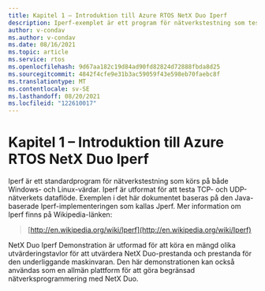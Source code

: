 ```yaml
---
title: Kapitel 1 – Introduktion till Azure RTOS NetX Duo Iperf
description: Iperf-exemplet är ett program för nätverkstestning som testar TCP- och UDP-nätverkets dataflöde.
author: v-condav
ms.author: v-condav
ms.date: 08/16/2021
ms.topic: article
ms.service: rtos
ms.openlocfilehash: 9d67aa182c19d84ad90fd82824d72888fbda8d25
ms.sourcegitcommit: 4842f4cfe9e31b3ac59059f43e598eb70faebc8f
ms.translationtype: MT
ms.contentlocale: sv-SE
ms.lasthandoff: 08/20/2021
ms.locfileid: "122610017"
---
```

# <a name="chapter-1---introduction-to-azure-rtos-netx-duo-iperf"></a>Kapitel 1 – Introduktion till Azure RTOS NetX Duo Iperf

Iperf är ett standardprogram för nätverkstestning som körs på både Windows- och Linux-värdar. Iperf är utformat för att testa TCP- och UDP-nätverkets dataflöde. Exemplen i det här dokumentet baseras på den Java-baserade Iperf-implementeringen som kallas Jperf. Mer information om Iperf finns på Wikipedia-länken:

> [http://en.wikipedia.org/wiki/Iperf](http://en.wikipedia.org/wiki/Iperf)

NetX Duo Iperf Demonstration är utformad för att köra en mängd olika utvärderingstavlor för att utvärdera NetX Duo-prestanda och prestanda för den underliggande maskinvaran. Den här demonstrationen kan också användas som en allmän plattform för att göra begränsad nätverksprogrammering med NetX Duo.

